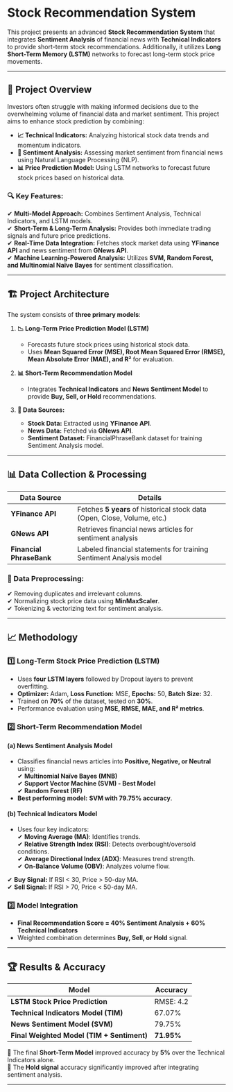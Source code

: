 # Stock Recommendation System

This project presents an advanced **Stock Recommendation System** that integrates **Sentiment Analysis** of financial news with **Technical Indicators** to provide short-term stock recommendations. Additionally, it utilizes **Long Short-Term Memory (LSTM)** networks to forecast long-term stock price movements.

---

## 📌 Project Overview

Investors often struggle with making informed decisions due to the overwhelming volume of financial data and market sentiment. This project aims to enhance stock prediction by combining:

- **📈 Technical Indicators:** Analyzing historical stock data trends and momentum indicators.
- **📰 Sentiment Analysis:** Assessing market sentiment from financial news using Natural Language Processing (NLP).
- **📊 Price Prediction Model:** Using LSTM networks to forecast future stock prices based on historical data.

### 🔍 Key Features:
✔ **Multi-Model Approach:** Combines Sentiment Analysis, Technical Indicators, and LSTM models.  
✔ **Short-Term & Long-Term Analysis:** Provides both immediate trading signals and future price predictions.  
✔ **Real-Time Data Integration:** Fetches stock market data using **YFinance API** and news sentiment from **GNews API**.  
✔ **Machine Learning-Powered Analysis:** Utilizes **SVM, Random Forest, and Multinomial Naïve Bayes** for sentiment classification.  

---

## 🏗️ Project Architecture

The system consists of **three primary models**:

1. **📉 Long-Term Price Prediction Model (LSTM)**  
   - Forecasts future stock prices using historical stock data.  
   - Uses **Mean Squared Error (MSE), Root Mean Squared Error (RMSE), Mean Absolute Error (MAE), and R²** for evaluation.  

2. **📊 Short-Term Recommendation Model**  
   - Integrates **Technical Indicators** and **News Sentiment Model** to provide **Buy, Sell, or Hold** recommendations.  

3. **📡 Data Sources:**  
   - **Stock Data:** Extracted using **YFinance API**.  
   - **News Data:** Fetched via **GNews API**.  
   - **Sentiment Dataset:** FinancialPhraseBank dataset for training Sentiment Analysis model.  

---

## 📊 Data Collection & Processing

| **Data Source** | **Details** |
|----------------|------------|
| **YFinance API** | Fetches **5 years** of historical stock data (Open, Close, Volume, etc.) |
| **GNews API** | Retrieves financial news articles for sentiment analysis |
| **Financial PhraseBank** | Labeled financial statements for training Sentiment Analysis model |

### 📌 Data Preprocessing:
✔ Removing duplicates and irrelevant columns.  
✔ Normalizing stock price data using **MinMaxScaler**.  
✔ Tokenizing & vectorizing text for sentiment analysis.  

---

## 📈 Methodology

### **1️⃣ Long-Term Stock Price Prediction (LSTM)**
- Uses **four LSTM layers** followed by Dropout layers to prevent overfitting.  
- **Optimizer:** Adam, **Loss Function:** MSE, **Epochs:** 50, **Batch Size:** 32.  
- Trained on **70%** of the dataset, tested on **30%**.  
- Performance evaluation using **MSE, RMSE, MAE, and R² metrics**.  

### **2️⃣ Short-Term Recommendation Model**

#### **(a) News Sentiment Analysis Model**
- Classifies financial news articles into **Positive, Negative, or Neutral** using:  
  ✔ **Multinomial Naïve Bayes (MNB)**  
  ✔ **Support Vector Machine (SVM) - Best Model**  
  ✔ **Random Forest (RF)**  
- **Best performing model:** **SVM with 79.75% accuracy**.  

#### **(b) Technical Indicators Model**
- Uses four key indicators:  
  ✔ **Moving Average (MA)**: Identifies trends.  
  ✔ **Relative Strength Index (RSI)**: Detects overbought/oversold conditions.  
  ✔ **Average Directional Index (ADX)**: Measures trend strength.  
  ✔ **On-Balance Volume (OBV)**: Analyzes volume flow.  

✔ **Buy Signal:** If RSI < 30, Price > 50-day MA.  
✔ **Sell Signal:** If RSI > 70, Price < 50-day MA.  

### **3️⃣ Model Integration**
- **Final Recommendation Score = 40% Sentiment Analysis + 60% Technical Indicators**  
- Weighted combination determines **Buy, Sell, or Hold** signal.  

---

## 🏆 Results & Accuracy

| Model | Accuracy |
|---------|-----------|
| **LSTM Stock Price Prediction** | RMSE: 4.2 |
| **Technical Indicators Model (TIM)** | 67.07% |
| **News Sentiment Model (SVM)** | 79.75% |
| **Final Weighted Model (TIM + Sentiment)** | **71.95%** |

🔹 The final **Short-Term Model** improved accuracy by **5%** over the Technical Indicators alone.  
🔹 The **Hold signal** accuracy significantly improved after integrating sentiment analysis.  

---
